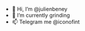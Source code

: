 - 👋 Hi, I’m @julienbeney
- 🌱 I’m currently grinding 
- 📫 Telegram me @iconofint

<!---
julienbeney/julienbeney is a ✨ special ✨ repository because its `README.md` (this file) appears on your GitHub profile.
You can click the Preview link to take a look at your changes.
--->
